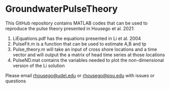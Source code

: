 # GroundwaterPulseTheory

 This GitHub repository contains MATLAB codes that can be used to reproduce the pulse theory presented in Housego et al. 2021:
 1. LiEquations.pdf has the equations presented in Li et al. 2004
 2. PulseFit.m is a function that can be used to estimate A,B and tp 
 3. Pulse_theory.m will take an input of cross shore locations and a time vector and will output the a matrix of head time series at those locations
 4. PulseND.mat contains the variables needed to plot the non-dimensional version of the Li solution
 
 Please email rhousego@udel.edu or rhousego@psu.edu with issues or questions
